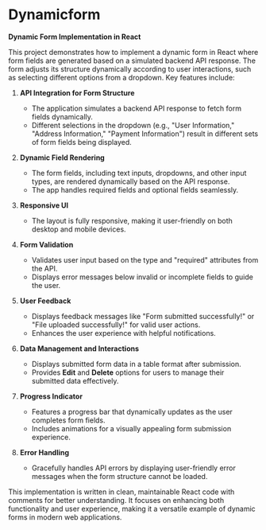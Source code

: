 # Dynamicform
**Dynamic Form Implementation in React**  

This project demonstrates how to implement a dynamic form in React where form fields are generated based on a simulated backend API response. The form adjusts its structure dynamically according to user interactions, such as selecting different options from a dropdown. Key features include:  

1. **API Integration for Form Structure**  
   - The application simulates a backend API response to fetch form fields dynamically.  
   - Different selections in the dropdown (e.g., "User Information," "Address Information," "Payment Information") result in different sets of form fields being displayed.  

2. **Dynamic Field Rendering**  
   - The form fields, including text inputs, dropdowns, and other input types, are rendered dynamically based on the API response.  
   - The app handles required fields and optional fields seamlessly.  

3. **Responsive UI**  
   - The layout is fully responsive, making it user-friendly on both desktop and mobile devices.  

4. **Form Validation**  
   - Validates user input based on the type and "required" attributes from the API.  
   - Displays error messages below invalid or incomplete fields to guide the user.  

5. **User Feedback**  
   - Displays feedback messages like "Form submitted successfully!" or "File uploaded successfully!" for valid user actions.  
   - Enhances the user experience with helpful notifications.  

6. **Data Management and Interactions**  
   - Displays submitted form data in a table format after submission.  
   - Provides **Edit** and **Delete** options for users to manage their submitted data effectively.  

7. **Progress Indicator**  
   - Features a progress bar that dynamically updates as the user completes form fields.  
   - Includes animations for a visually appealing form submission experience.  

8. **Error Handling**  
   - Gracefully handles API errors by displaying user-friendly error messages when the form structure cannot be loaded.  

This implementation is written in clean, maintainable React code with comments for better understanding. It focuses on enhancing both functionality and user experience, making it a versatile example of dynamic forms in modern web applications.
